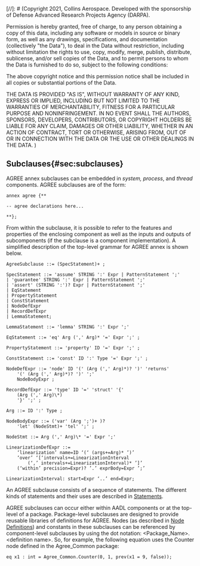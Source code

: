 [//]: # (Copyright 2021, Collins Aerospace.
Developed with the sponsorship of Defense Advanced Research Projects Agency (DARPA).

Permission is hereby granted, free of charge, to any person obtaining a copy of this data, 
including any software or models in source or binary form, as well as any drawings, specifications, 
and documentation (collectively "the Data"), to deal in the Data without restriction, including
without limitation the rights to use, copy, modify, merge, publish, distribute, sublicense, 
and/or sell copies of the Data, and to permit persons to whom the Data is furnished to do so, 
subject to the following conditions:

The above copyright notice and this permission notice shall be included in all copies or 
substantial portions of the Data.

THE DATA IS PROVIDED "AS IS", WITHOUT WARRANTY OF ANY KIND, EXPRESS OR IMPLIED, INCLUDING BUT NOT 
LIMITED TO THE WARRANTIES OF MERCHANTABILITY, FITNESS FOR A PARTICULAR PURPOSE AND NONINFRINGEMENT. 
IN NO EVENT SHALL THE AUTHORS, SPONSORS, DEVELOPERS, CONTRIBUTORS, OR COPYRIGHT HOLDERS BE LIABLE 
FOR ANY CLAIM, DAMAGES OR OTHER LIABILITY, WHETHER IN AN ACTION OF CONTRACT, TORT OR OTHERWISE, 
ARISING FROM, OUT OF OR IN CONNECTION WITH THE DATA OR THE USE OR OTHER DEALINGS IN THE DATA.
)

## Subclauses{#sec:subclauses}

AGREE annex subclauses can be embedded in *system, process*, and
*thread* components. AGREE subclauses are of the form:

~~~~~
annex agree {**

-- agree declarations here...

**};
~~~~~

From within the subclause, it is possible to refer to the features and
properties of the enclosing component as well as the inputs and outputs
of subcomponents (if the subclause is a component implementation). A
simplified description of the top-level grammar for AGREE annex is shown
below.

~~~~~
AgreeSubclause ::= (SpecStatement)+ ;

SpecStatement ::= 'assume' STRING ':' Expr | PatternStatement ';'  
| 'guarantee' STRING ':' Expr | PatternStatement ';'  
| 'assert' (STRING ':')? Expr | PatternStatement ';'  
| EqStatement  
| PropertyStatement  
| ConstStatement  
| NodeDefExpr  
| RecordDefExpr  
| LemmaStatement;

LemmaStatement ::= 'lemma' STRING ':' Expr ';'

EqStatement ::= 'eq' Arg (',' Arg)* '=' Expr ';' ;

PropertyStatement ::= 'property' ID '=' Expr ';' ;

ConstStatement ::= 'const' ID ':' Type '=' Expr ';' ;

NodeDefExpr ::= 'node' ID '(' (Arg (',' Arg)*)? ')' 'returns'
    '(' (Arg (',' Arg)*)? ')' ';'
    NodeBodyExpr ;

RecordDefExpr ::= 'type' ID '=' 'struct' '{'
    (Arg (',' Arg)\*)
    '}' ';' ;

Arg ::= ID ':' Type ;

NodeBodyExpr ::= ('var' (Arg ';')+ )?
    'let' (NodeStmt)+ 'tel' ';' ;

NodeStmt ::= Arg (',' Arg)\* '=' Expr ';'

LinearizationDefExpr ::=  
    ‘linearization’ name=ID ‘(‘ (args+=Arg)* ’)’  
    ‘over’ ‘[‘intervals+=LinearizationInterval
        (‘,’ intervals+=LinearizationInterval)* ’]’  
    (‘within’ precision=Expr)? ’.’ exprBody=Expr ’;’

LinearizationInterval: start=Expr ‘..’ end=Expr;
~~~~~

An AGREE subclause consists of a sequence of statements. The different
kinds of statements and their uses are described in
[Statements](03.06-Statements.html#sec:statements).

AGREE subclauses can occur either within AADL components or at the
top-level of a package. Package-level subclauses are designed to provide
reusable libraries of definitions for AGREE. Nodes (as described in
[Node Definitions](03.06-Statements.html#sec:node_definitions))
 and constants in these subclauses can be referenced by
component-level subclauses by using the dot notation:
&lt;Package\_Name&gt;.&lt;definition name&gt;. So, for example, the
following equation uses the Counter node defined in the Agree\_Common
package:

~~~~~
eq x1 : int = Agree_Common.Counter(0, 1, prev(x1 = 9, false));
~~~~~
